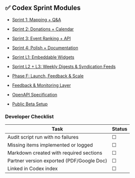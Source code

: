 ## ✅ Codex Sprint Modules

- [Sprint 1: Mapping + Q&A](./codex-sprint-1-map-qa.md)
- [Sprint 2: Donations + Calendar](./codex-sprint-2-donations-calendar.md)
- [Sprint 3: Event Ranking + API](./codex-sprint-3-ranking-api.md)
- [Sprint 4: Polish + Documentation](./codex-sprint-4-polish-docs.md)
- [Sprint L1: Embeddable Widgets](./codex-sprint-l1-embeddable-widgets.md)
- [Sprint L2 + L3: Weekly Digests & Syndication Feeds](./codex-sprint-l2-l3-weekly-digest-feeds.md)


- [Phase F: Launch, Feedback & Scale](./codex-phase-f-launch-feedback-scale.md)
- [Feedback & Monitoring Layer](./feedback-monitoring-layer-codex.md)
- [OpenAPI Specification](./openapi.yaml)
- [Public Beta Setup](./public-beta-setup-codex.md)

### Developer Checklist

| Task | Status |
| --- | --- |
| Audit script run with no failures | ☐ |
| Missing items implemented or logged | ☐ |
| Markdown created with required sections | ☐ |
| Partner version exported (PDF/Google Doc) | ☐ |
| Linked in Codex index | ☐ |
